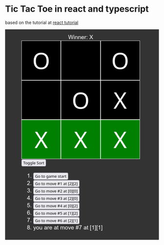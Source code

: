 # Tic Tac Toe in react and typescript

based on the tutorial at [ react tutorial ]( https://react.dev/learn/tutorial-tic-tac-toe )

![screenshot](/resources/screenshot_finished.png)
